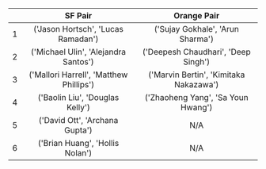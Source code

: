 ||SF Pair|Orange Pair|
|:------:|:-------:|:-------:|
|1|('Jason Hortsch', 'Lucas Ramadan')|('Sujay Gokhale', 'Arun Sharma')|
|2|('Michael Ulin', 'Alejandra Santos')|('Deepesh Chaudhari', 'Deep Singh')|
|3|('Mallori Harrell', 'Matthew Phillips')|('Marvin Bertin', 'Kimitaka Nakazawa')|
|4|('Baolin Liu', 'Douglas Kelly')|('Zhaoheng Yang', 'Sa Youn Hwang')|
|5|('David Ott', 'Archana Gupta')|N/A|
|6|('Brian Huang', 'Hollis Nolan')|N/A|
